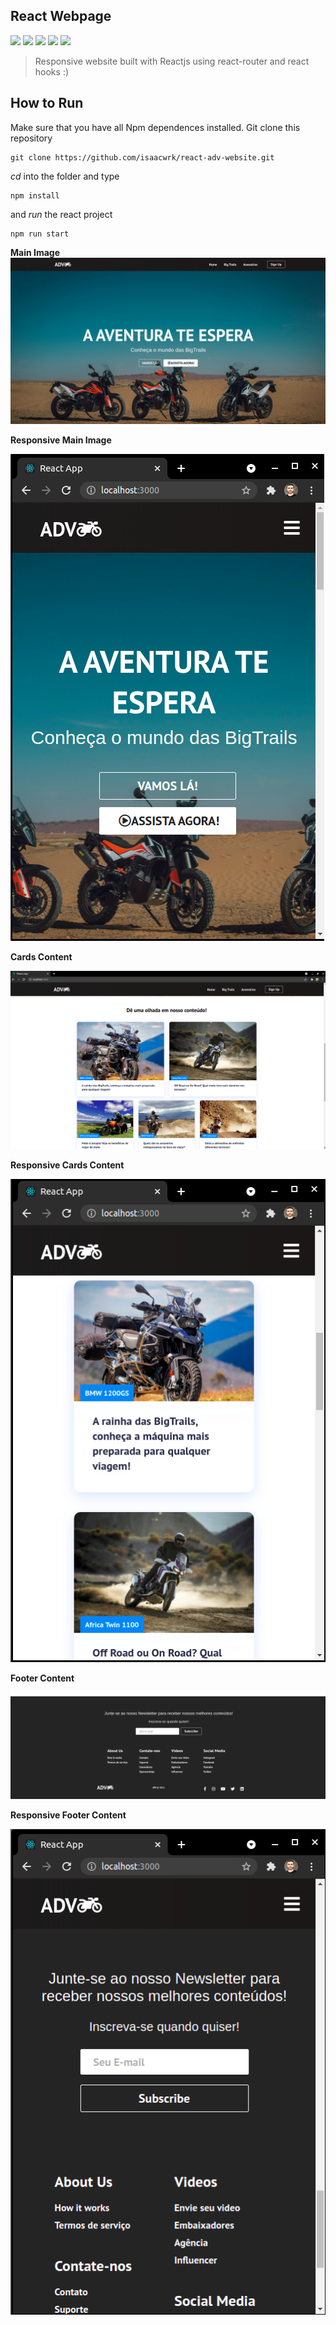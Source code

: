 ## React Webpage
![](https://img.shields.io/badge/React-20232A?style=for-the-badge&logo=react&logoColor=61DAFB) ![](https://img.shields.io/badge/React_Router-CA4245?style=for-the-badge&logo=react-router&logoColor=white) ![](https://img.shields.io/badge/CSS3-1572B6?style=for-the-badge&logo=css3&logoColor=white) ![](https://img.shields.io/badge/HTML5-E34F26?style=for-the-badge&logo=html5&logoColor=white) ![](https://img.shields.io/badge/JavaScript-F7DF1E?style=for-the-badge&logo=javascript&logoColor=black)

> Responsive website built with Reactjs using react-router and react hooks :)

## How to Run

Make sure that you have all Npm dependences installed.
Git clone this repository

    git clone https://github.com/isaacwrk/react-adv-website.git

*cd* into the folder and type

    npm install

and *run* the react project

    npm run start
    
**Main Image**
![](https://github.com/isaacwrk/js-exercises/blob/master/ex/mxp.png)

**Responsive Main Image**

![](https://github.com/isaacwrk/js-exercises/blob/master/ex/mn.png)


**Cards Content**

![](https://github.com/isaacwrk/js-exercises/blob/master/ex/contentmax.png)


**Responsive Cards Content**

![](https://github.com/isaacwrk/js-exercises/blob/master/ex/contentmin.png)


**Footer Content**

![](https://github.com/isaacwrk/js-exercises/blob/master/ex/footermax.png)





**Responsive Footer Content**

![](https://github.com/isaacwrk/js-exercises/blob/master/ex/footermin.png)


